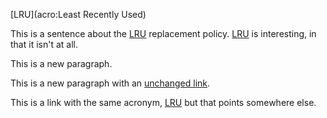 [LRU](acro:Least Recently Used)

This is a sentence about the [LRU]() replacement policy. [LRU]() is interesting, in that it isn't at all.

This is a new paragraph.

This is a new paragraph with an [unchanged link](http://www.google.com).

This is a link with the same acronym, [LRU](http://www.google.com) but that points somewhere else.